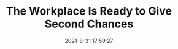 ---
"title": "The Workplace Is Ready to Give Second Chances"
"date": "2021-8-31 17:59:27"
"feed_name": "INDUSTRYWEEK"
"feed_website": "https://www.industryweek.com/"
"feed_rss": "https://www.industryweek.com/__rss/website-scheduled-content.xml?input=%7B%22sectionAlias%22%3A%22home%22%7D"
"link": "https://www.industryweek.com/talent/recruiting-retention/article/21173992/the-workplace-is-ready-to-give-second-chances"
"file": "_posts/2021-8-31-17-59-27_INDUSTRYWEEK_0a4a8582a41536739ac1f39a887f7c84859439e7.md"
"accident": "0"
"drilling": "0"
---